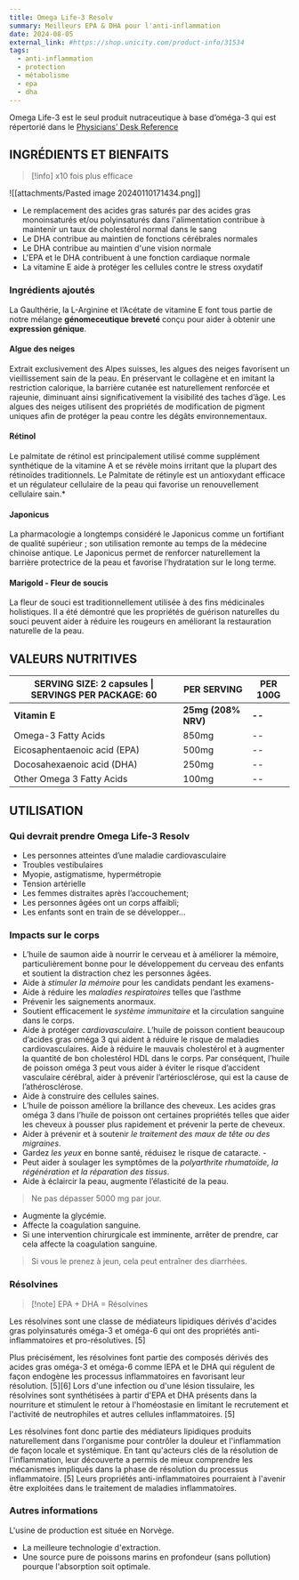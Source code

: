 ```yaml
---
title: Omega Life-3 Resolv
summary: Meilleurs EPA & DHA pour l'anti-inflammation
date: 2024-08-05
external_link: #https://shop.unicity.com/product-info/31534
tags:
  - anti-inflammation
  - protection
  - métabolisme
  - epa
  - dha
---
```




Omega Life-3 est le seul produit nutraceutique à base d’oméga-3 qui est répertorié dans le [Physicians’ Desk Reference](https://www.pdr.net/search-results?q=unicity)

## INGRÉDIENTS ET BIENFAITS
>[!info] x10 fois plus efficace


![[attachments/Pasted image 20240110171434.png]]
- Le remplacement des acides gras saturés par des acides gras monoinsaturés et/ou polyinsaturés dans l'alimentation contribue à maintenir un taux de cholestérol normal dans le sang
- Le DHA contribue au maintien de fonctions cérébrales normales
- Le DHA contribue au maintien d'une vision normale
- L'EPA et le DHA contribuent à une fonction cardiaque normale
- La vitamine E aide à protéger les cellules contre le stress oxydatif

### Ingrédients ajoutés
La Gaulthérie, la L-Arginine et l’Acétate de vitamine E font tous partie de notre mélange **génomeceutique** **breveté** conçu pour aider à obtenir une **expression génique**.
#### Algue des neiges
Extrait exclusivement des Alpes suisses, les algues des neiges favorisent un vieillissement sain de la peau. En préservant le collagène et en imitant la restriction calorique, la barrière cutanée est naturellement renforcée et rajeunie, diminuant ainsi significativement la visibilité des taches d’âge. Les algues des neiges utilisent des propriétés de modification de pigment uniques afin de protéger la peau contre les dégâts environnementaux.
#### Rétinol
Le palmitate de rétinol est principalement utilisé comme supplément synthétique de la vitamine A et se révèle moins irritant que la plupart des rétinoïdes traditionnels. Le Palmitate de rétinyle est un antioxydant efficace et un régulateur cellulaire de la peau qui favorise un renouvellement cellulaire sain.*
#### Japonicus
La pharmacologie a longtemps considéré le Japonicus comme un fortifiant de qualité supérieur ; son utilisation remonte au temps de la médecine chinoise antique. Le Japonicus permet de renforcer naturellement la barrière protectrice de la peau et favorise l’hydratation sur le long terme.
#### Marigold - Fleur de soucis
La fleur de souci est traditionnellement utilisée à des fins médicinales holistiques. Il a été démontré que les propriétés de guérison naturelles du souci peuvent aider à réduire les rougeurs en améliorant la restauration naturelle de la peau.


## VALEURS NUTRITIVES

| SERVING SIZE: 2 capsules \| SERVINGS PER PACKAGE: 60 | PER SERVING         | PER 100G |
| ---------------------------------------------------- | ------------------- | -------- |
| **Vitamin E**                                        | **25mg (208% NRV)** | **--**   |
| Omega-3 Fatty Acids                                  | 850mg               | --       |
| Eicosaphentaenoic acid (EPA)                               | 500mg               | --       |
| Docosahexaenoic acid (DHA)                                 | 250mg               | --       |
| Other Omega 3 Fatty Acids                            | 100mg               | --       |


## UTILISATION

### Qui devrait prendre Omega Life-3 Resolv  
- Les personnes atteintes d’une maladie cardiovasculaire  
- Troubles vestibulaires  
- Myopie, astigmatisme, hypermétropie  
- Tension artérielle  
- Les femmes distraites après l’accouchement;  
- Les personnes âgées ont un corps affaibli;  
 - Les enfants sont en train de se développer...

### Impacts sur le corps
- L’huile de saumon aide à nourrir le cerveau et à améliorer la mémoire, particulièrement bonne pour le développement du cerveau des enfants et soutient la distraction chez les personnes âgées.
- Aide à *stimuler la mémoire* pour les candidats pendant les examens-
- Aide à réduire les *maladies respiratoires* telles que l’asthme
- Prévenir les saignements anormaux.
- Soutient efficacement le *système immunitaire* et la circulation sanguine dans le corps.
- Aide à protéger *cardiovasculaire*. L’huile de poisson contient beaucoup d’acides gras oméga 3 qui aident à réduire le risque de maladies cardiovasculaires. Aide à réduire le mauvais cholestérol et à augmenter la quantité de bon cholestérol HDL dans le corps. Par conséquent, l’huile de poisson oméga 3 peut vous aider à éviter le risque d’accident vasculaire cérébral, aider à prévenir l’artériosclérose, qui est la cause de l’athérosclérose.
- Aide à construire des cellules saines.
- L’huile de poisson améliore la brillance des cheveux. Les acides gras oméga 3 dans l’huile de poisson ont certaines propriétés telles que aider les cheveux à pousser plus rapidement et prévenir la perte de cheveux. 
- Aider à prévenir et à soutenir *le traitement des maux de tête ou des migraines*.
- Gardez *les yeux* en bonne santé, réduisez le risque de cataracte. -
- Peut aider à soulager les symptômes de la *polyarthrite rhumatoïde, la régénération et la réparation des tissus*.
- Aide à éclaircir la peau, augmente l’élasticité de la peau.

> Ne pas dépasser 5000 mg par jour.  
- Augmente la glycémie.  
- Affecte la coagulation sanguine.  
- Si une intervention chirurgicale est imminente, arrêter de prendre, car cela affecte la coagulation sanguine.
> Si vous le prenez à jeun, cela peut entraîner des diarrhées.



### Résolvines
>[!note] EPA + DHA = Résolvines

Les résolvines sont une classe de médiateurs lipidiques dérivés d'acides gras polyinsaturés oméga-3 et oméga-6 qui ont des propriétés anti-inflammatoires et pro-résolutives. [5]

Plus précisément, les résolvines font partie des composés dérivés des acides gras oméga-3 et oméga-6 comme lEPA et le DHA qui régulent de façon endogène les processus inflammatoires en favorisant leur résolution. [5][6] Lors d'une infection ou d'une lésion tissulaire, les résolvines sont synthétisées à partir d'EPA et DHA présents dans la nourriture et stimulent le retour à l'homéostasie en limitant le recrutement et l'activité de neutrophiles et autres cellules inflammatoires. [5]

Les résolvines font donc partie des médiateurs lipidiques produits naturellement dans l'organisme pour contrôler la douleur et l'inflammation de façon locale et systémique. En tant qu'acteurs clés de la résolution de l'inflammation, leur découverte a permis de mieux comprendre les mécanismes impliqués dans la phase de résolution du processus inflammatoire. [5] Leurs propriétés anti-inflammatoires pourraient à l'avenir être exploitées dans le traitement de maladies inflammatoires.


### Autres informations

L'usine de production est située en Norvège.
- La meilleure technologie d'extraction.
- Une source pure de poissons marins en profondeur (sans pollution) pourque l'absorption soit optimale.
